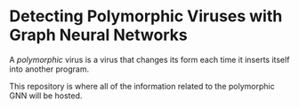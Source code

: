 # Detecting Polymorphic Viruses with Graph Neural Networks

A *polymorphic* virus is a virus that changes its form each time it inserts itself into another program.

This repository is where all of the information related to the polymorphic GNN will be hosted.
